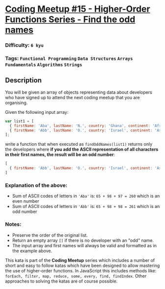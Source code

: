 # [Coding Meetup #15 - Higher-Order Functions Series - Find the odd names](https://www.codewars.com/kata/583a8bde28019d615a000035)

### Difficulty: `6 kyu`

### Tags: `Functional Programming` `Data Structures` `Arrays` `Fundamentals` `Algorithms` `Strings`

## Description

You will be given an array of objects representing data about developers who have signed up to attend the next coding meetup that you are organising.

Given the following input array:

```js
var list1 = [
  { firstName: 'Aba', lastName: 'N.', country: 'Ghana', continent: 'Africa', age: 21, language: 'Python' },
  { firstName: 'Abb', lastName: 'O.', country: 'Israel', continent: 'Asia', age: 39, language: 'Java' }
];
```

write a function that when executed as `findOddNames(list1)` returns only the developers where **if you add the ASCII representation of all characters in their first names, the result will be an odd number**:

```js
[
  { firstName: 'Abb', lastName: 'O.', country: 'Israel', continent: 'Asia', age: 39, language: 'Java' }
]
```

### Explanation of the above:

- Sum of ASCII codes of letters in `'Aba'` is: `65 + 98 + 97 = 260` which is an even number
- Sum of ASCII codes of letters in `'Abb'` is: `65 + 98 + 98 = 261` which is an odd number

### Notes:

- Preserve the order of the original list.
- Return an empty array `[]` if there is no developer with an "odd" name.
- The input array and first names will always be valid and formatted as in the example above.

This kata is part of the **Coding Meetup** series which includes a number of short and easy to follow katas which have been designed to allow mastering the use of higher-order functions. In JavaScript this includes methods like: 
`forEach, filter, map, reduce, some, every, find, findIndex`. Other approaches to solving the katas are of course possible.